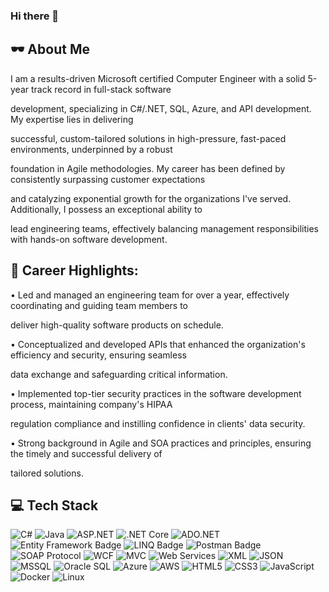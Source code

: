 ### Hi there 👋


## 🕶️ About Me

I am a results-driven Microsoft certified Computer Engineer with a solid 5-year track record in full-stack software

development, specializing in C#/.NET, SQL, Azure, and API development. My expertise lies in delivering

successful, custom-tailored solutions in high-pressure, fast-paced environments, underpinned by a robust

foundation in Agile methodologies. My career has been defined by consistently surpassing customer expectations

and catalyzing exponential growth for the organizations I've served. Additionally, I possess an exceptional ability to

lead engineering teams, effectively balancing management responsibilities with hands-on software development.


## 💼 Career Highlights:

• Led and managed an engineering team for over a year, effectively coordinating and guiding team members to

deliver high-quality software products on schedule.

• Conceptualized and developed APIs that enhanced the organization's efficiency and security, ensuring seamless

data exchange and safeguarding critical information.

• Implemented top-tier security practices in the software development process, maintaining company's HIPAA

regulation compliance and instilling confidence in clients' data security.

• Strong background in Agile and SOA practices and principles, ensuring the timely and successful delivery of

tailored solutions.



## 💻 Tech Stack

![C#](https://img.shields.io/badge/C%23-239120.svg?style=for-the-badge&logo=c-sharp&logoColor=white)
![Java](https://img.shields.io/badge/Java-007396.svg?style=for-the-badge&logo=java&logoColor=white)
![ASP.NET](https://img.shields.io/badge/ASP.NET-512BD4.svg?style=for-the-badge&logo=.net&logoColor=white)
![.NET Core](https://img.shields.io/badge/.NET%20Core-512BD4.svg?style=for-the-badge&logo=.net&logoColor=white)
![ADO.NET](https://img.shields.io/badge/ADO.NET-512BD4.svg?style=for-the-badge&logo=microsoft-dot-net&logoColor=white)
![Entity Framework Badge](https://img.shields.io/badge/Entity%20Framework-512BD4.svg?style=for-the-badge&logo=microsoft-dot-net&logoColor=white)
![LINQ Badge](https://img.shields.io/badge/LINQ-512BD4.svg?style=for-the-badge&logo=c-sharp&logoColor=white)
![Postman Badge](https://img.shields.io/badge/Postman-FF6C37.svg?style=for-the-badge&logo=postman&logoColor=white)
![SOAP Protocol](https://img.shields.io/badge/SOAP%20Protocol-00599C.svg?style=for-the-badge)
![WCF](https://img.shields.io/badge/WCF-512BD4.svg?style=for-the-badge&logo=microsoft-dot-net&logoColor=white)
![MVC](https://img.shields.io/badge/MVC-512BD4.svg?style=for-the-badge&logo=asp-dot-net&logoColor=white)
![Web Services](https://img.shields.io/badge/Web%20Services-FF6C37.svg?style=for-the-badge&logo=web-services&logoColor=white)
![XML](https://img.shields.io/badge/XML-00599C.svg?style=for-the-badge&logo=xml&logoColor=white)
![JSON](https://img.shields.io/badge/JSON-000000.svg?style=for-the-badge&logo=json&logoColor=white)
![MSSQL](https://img.shields.io/badge/Microsoft%20SQL%20Server-CC2927.svg?style=for-the-badge&logo=microsoft-sql-server&logoColor=white)
![Oracle SQL](https://img.shields.io/badge/Oracle%20SQL-F80000.svg?style=for-the-badge&logo=oracle&logoColor=white)
![Azure](https://img.shields.io/badge/Azure-0089D6.svg?style=for-the-badge&logo=microsoft-azure&logoColor=white)
![AWS](https://img.shields.io/badge/AWS-232F3E.svg?style=for-the-badge&logo=amazon-aws&logoColor=white)
![HTML5](https://img.shields.io/badge/html5-%23E34F26.svg?style=for-the-badge&logo=html5&logoColor=white)
![CSS3](https://img.shields.io/badge/css3-%231572B6.svg?style=for-the-badge&logo=css3&logoColor=white)
![JavaScript](https://img.shields.io/badge/javascript-%23323330.svg?style=for-the-badge&logo=javascript&logoColor=%23F7DF1E)
![Docker](https://img.shields.io/badge/Docker-2496ED.svg?style=for-the-badge&logo=docker&logoColor=white)
![Linux](https://img.shields.io/badge/Linux-FCC624?style=for-the-badge&logo=linux&logoColor=black)


